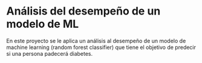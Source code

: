 # Análisis del desempeño de un modelo de ML
En este proyecto se le aplica un análisis al desempeño de un modelo de machine learning (random forest classifier) que tiene el objetivo de predecir si una persona padecerá diabetes.
